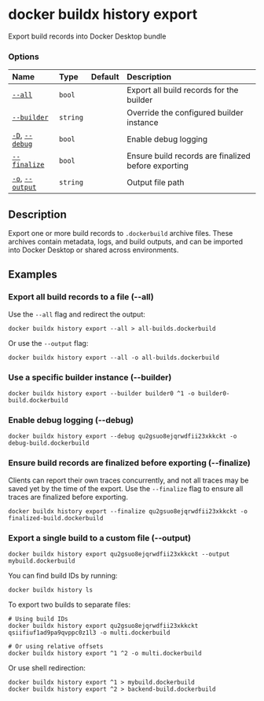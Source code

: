 # docker buildx history export

<!---MARKER_GEN_START-->
Export build records into Docker Desktop bundle

### Options

| Name                                   | Type     | Default | Description                                         |
|:---------------------------------------|:---------|:--------|:----------------------------------------------------|
| [`--all`](#all)                        | `bool`   |         | Export all build records for the builder            |
| [`--builder`](#builder)                | `string` |         | Override the configured builder instance            |
| [`-D`](#debug), [`--debug`](#debug)    | `bool`   |         | Enable debug logging                                |
| [`--finalize`](#finalize)              | `bool`   |         | Ensure build records are finalized before exporting |
| [`-o`](#output), [`--output`](#output) | `string` |         | Output file path                                    |


<!---MARKER_GEN_END-->

## Description

Export one or more build records to `.dockerbuild` archive files. These archives
contain metadata, logs, and build outputs, and can be imported into Docker
Desktop or shared across environments.

## Examples

### <a name="all"></a> Export all build records to a file (--all)

Use the `--all` flag and redirect the output:

```console
docker buildx history export --all > all-builds.dockerbuild
```

Or use the `--output` flag:

```console
docker buildx history export --all -o all-builds.dockerbuild
```

### <a name="builder"></a> Use a specific builder instance (--builder)

```console
docker buildx history export --builder builder0 ^1 -o builder0-build.dockerbuild
```

### <a name="debug"></a> Enable debug logging (--debug)

```console
docker buildx history export --debug qu2gsuo8ejqrwdfii23xkkckt -o debug-build.dockerbuild
```

### <a name="finalize"></a> Ensure build records are finalized before exporting (--finalize)

Clients can report their own traces concurrently, and not all traces may be
saved yet by the time of the export. Use the `--finalize` flag to ensure all
traces are finalized before exporting.

```console
docker buildx history export --finalize qu2gsuo8ejqrwdfii23xkkckt -o finalized-build.dockerbuild
```

### <a name="output"></a> Export a single build to a custom file (--output)

```console
docker buildx history export qu2gsuo8ejqrwdfii23xkkckt --output mybuild.dockerbuild
```

You can find build IDs by running:

```console
docker buildx history ls
```

To export two builds to separate files:

```console
# Using build IDs
docker buildx history export qu2gsuo8ejqrwdfii23xkkckt qsiifiuf1ad9pa9qvppc0z1l3 -o multi.dockerbuild

# Or using relative offsets
docker buildx history export ^1 ^2 -o multi.dockerbuild
```

Or use shell redirection:

```console
docker buildx history export ^1 > mybuild.dockerbuild
docker buildx history export ^2 > backend-build.dockerbuild
```
